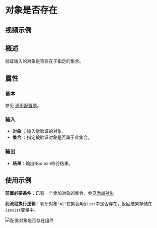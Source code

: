 # 对象是否存在

## 视频示例

## 概述

验证输入的对象是否存在于指定的集合。

## 属性

### 基本

参见 [通用配置项](../Appendix/CommonConfigurationItems.md)。

### 输入

- **对象** ：输入欲验证的对象。
- **集合** ：指定被验证对象是否属于此集合。

### 输出

- **结果**：输出Boolean校验结果。

## 使用示例

**前置必要条件**：已有一个添加对象的集合，参见[添加对象](../CollectionProcessing/AddToCollectionActivity.md)

**此流程执行逻辑**：判断对象`"A1"`在集合`集合List`中是否存在，返回结果存储在`isexist`变量中。

![配置对象是否存在组件](https://docimages.blob.core.chinacloudapi.cn/images/Activities/ExistsInCollectionActivity1.png)
